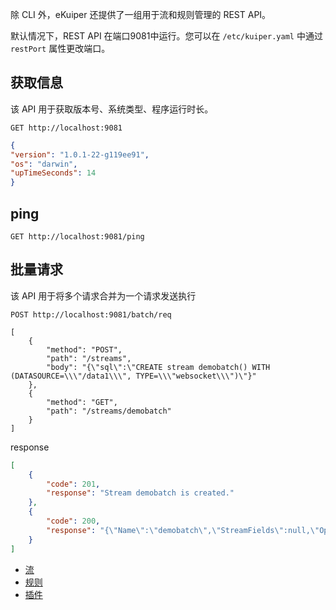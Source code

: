 除 CLI 外，eKuiper 还提供了一组用于流和规则管理的 REST API。

默认情况下，REST API 在端口9081中运行。您可以在 `/etc/kuiper.yaml` 中通过`restPort` 属性更改端口。

## 获取信息

该 API 用于获取版本号、系统类型、程序运行时长。

```shell
GET http://localhost:9081
```

```json
{
"version": "1.0.1-22-g119ee91",
"os": "darwin",
"upTimeSeconds": 14
}
```

## ping

```shell
GET http://localhost:9081/ping
```

## 批量请求

该 API 用于将多个请求合并为一个请求发送执行

```shell
POST http://localhost:9081/batch/req

[
    {
        "method": "POST",
        "path": "/streams",
        "body": "{\"sql\":\"CREATE stream demobatch() WITH (DATASOURCE=\\\"/data1\\\", TYPE=\\\"websocket\\\")\"}"
    },
    {
        "method": "GET",
        "path": "/streams/demobatch"
    }
]
```

response
```json
[
    {
        "code": 201,
        "response": "Stream demobatch is created."
    },
    {
        "code": 200,
        "response": "{\"Name\":\"demobatch\",\"StreamFields\":null,\"Options\":{\"datasource\":\"/data1\",\"type\":\"websocket\"},\"StreamType\":0,\"Statement\":null}"
    }
]
```


- [流](streams.md)
- [规则](rules.md)
- [插件](plugins.md)
